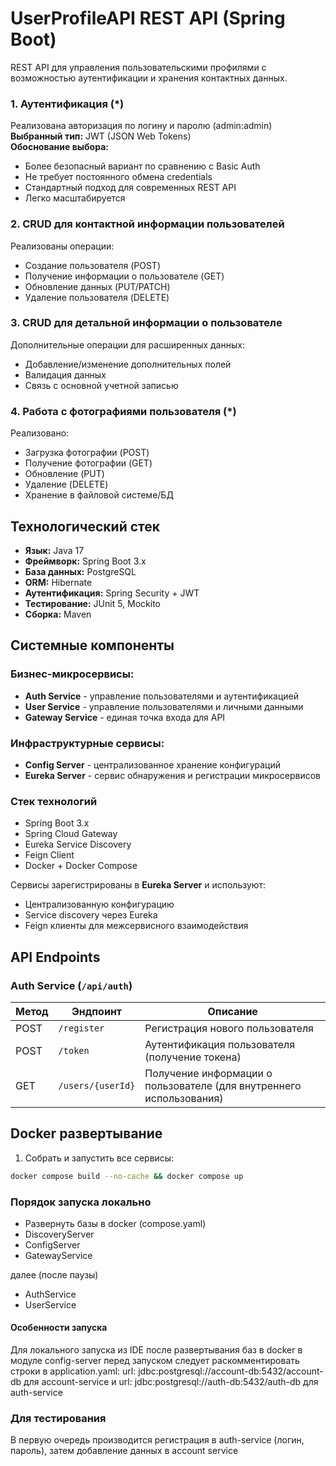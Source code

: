 # UserProfileAPI REST API (Spring Boot)

REST API для управления пользовательскими профилями с возможностью аутентификации и хранения контактных данных.


### 1. Аутентификация (*)
Реализована авторизация по логину и паролю (admin:admin)  
**Выбранный тип:** JWT (JSON Web Tokens)  
**Обоснование выбора:**
- Более безопасный вариант по сравнению с Basic Auth
- Не требует постоянного обмена credentials
- Стандартный подход для современных REST API
- Легко масштабируется

### 2. CRUD для контактной информации пользователей
Реализованы операции:
- Создание пользователя (POST)
- Получение информации о пользователе (GET)
- Обновление данных (PUT/PATCH)
- Удаление пользователя (DELETE)

### 3. CRUD для детальной информации о пользователе
Дополнительные операции для расширенных данных:
- Добавление/изменение дополнительных полей
- Валидация данных
- Связь с основной учетной записью

### 4. Работа с фотографиями пользователя (*)
Реализовано:
- Загрузка фотографии (POST)
- Получение фотографии (GET)
- Обновление (PUT)
- Удаление (DELETE)
- Хранение в файловой системе/БД

## Технологический стек

- **Язык:** Java 17
- **Фреймворк:** Spring Boot 3.x
- **База данных:** PostgreSQL
- **ORM:** Hibernate
- **Аутентификация:** Spring Security + JWT
- **Тестирование:** JUnit 5, Mockito
- **Сборка:** Maven

## Системные компоненты

### Бизнес-микросервисы:
- **Auth Service** - управление пользователями и аутентификацией
- **User Service** - управление пользователями и личными данными
- **Gateway Service** - единая точка входа для API

### Инфраструктурные сервисы:
- **Config Server** - централизованное хранение конфигураций
- **Eureka Server** - сервис обнаружения и регистрации микросервисов

### Стек технологий
- Spring Boot 3.x
- Spring Cloud Gateway
- Eureka Service Discovery
- Feign Client
- Docker + Docker Compose

Сервисы зарегистрированы в **Eureka Server** и используют:
- Централизованную конфигурацию
- Service discovery через Eureka
- Feign клиенты для межсервисного взаимодействия

## API Endpoints

### Auth Service (`/api/auth`)

| Метод | Эндпоинт          | Описание                                                            |
|-------|-------------------|---------------------------------------------------------------------|
| POST | `/register`       | Регистрация нового пользователя                                     |
| POST | `/token`          | Аутентификация пользователя (получение токена)                      |
| GET | `/users/{userId}` | Получение информации о пользователе (для внутреннего использования) |



   
## Docker развертывание

1. Собрать и запустить все сервисы:
```bash
docker compose build --no-cache && docker compose up
```

### Порядок запуска локально
  - Развернуть базы в docker (compose.yaml)
  - DiscoveryServer
  - ConfigServer
  - GatewayService

далее (после паузы)
   - AuthService
   - UserService

#### Особенности запуска

Для локального запуска из IDE после развертывания баз в docker в модуле config-server перед запуском следует 
раскомментировать строки в application.yaml: url: jdbc:postgresql://account-db:5432/account-db для account-service и
url: jdbc:postgresql://auth-db:5432/auth-db для auth-service

### Для тестирования

В первую очередь производится регистрация в auth-service (логин, пароль), затем добавление данных в account service
